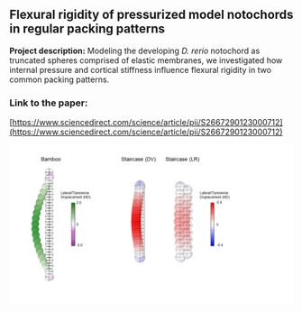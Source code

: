 ## Flexural rigidity of pressurized model notochords in regular packing patterns

**Project description:** Modeling the developing *D. rerio* notochord as truncated spheres comprised of elastic membranes, we investigated how internal pressure and cortical stiffness influence flexural rigidity in two common packing patterns. 

### Link to the paper:
[https://www.sciencedirect.com/science/article/pii/S2667290123000712](https://www.sciencedirect.com/science/article/pii/S2667290123000712)

<img src="images/fig4.png?raw=true"/>



